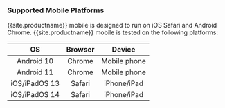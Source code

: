 ### Supported Mobile Platforms

{{site.productname}} mobile is designed to run on iOS Safari and Android Chrome. {{site.productname}} mobile is tested on the following platforms:

| OS            | Browser | Device       |
|:-------------:|:-------:|:------------:|
| Android 10    | Chrome  | Mobile phone |
| Android 11    | Chrome  | Mobile phone |
| iOS/iPadOS 13 | Safari  | iPhone/iPad  |
| iOS/iPadOS 14 | Safari  | iPhone/iPad  |
